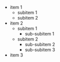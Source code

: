 * item 1
  * subitem 1
  * subitem 2
* item 2
  * subitem 1
    * sub-subitem 1
  * subitem 2
    * sub-subitem 2
    * sub-subitem 3
* item 3
